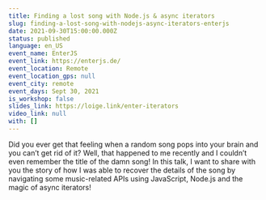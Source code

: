 ```yaml
---
title: Finding a lost song with Node.js & async iterators
slug: finding-a-lost-song-with-nodejs-async-iterators-enterjs
date: 2021-09-30T15:00:00.000Z
status: published
language: en_US
event_name: EnterJS
event_link: https://enterjs.de/
event_location: Remote
event_location_gps: null
event_city: remote
event_days: Sept 30, 2021
is_workshop: false
slides_link: https://loige.link/enter-iterators
video_link: null
with: []
---
```


Did you ever get that feeling when a random song pops into your brain and you can’t get rid of it? Well, that happened to me recently and I couldn’t even remember the title of the damn song! In this talk, I want to share with you the story of how I was able to recover the details of the song by navigating some music-related APIs using JavaScript, Node.js and the magic of async iterators!
